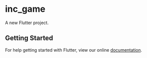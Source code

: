 # inc_game

A new Flutter project.

## Getting Started

For help getting started with Flutter, view our online
[documentation](https://flutter.io/).
